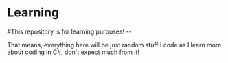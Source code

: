 # Learning

#This repository is for learning purposes! --

That means, everything here will be just random stuff I code as I learn more about coding in C#, don't expect much from it!

